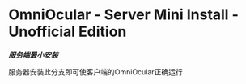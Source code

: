 OmniOcular - Server Mini Install - Unofficial Edition
==========
***服务端最小安装***

服务器安装此分支即可使客户端的OmniOcular正确运行
